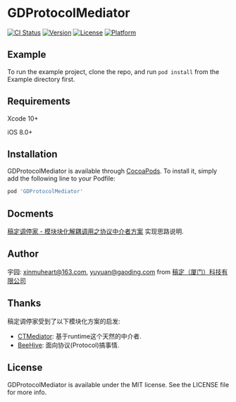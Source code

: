 # GDProtocolMediator

[![CI Status](https://img.shields.io/travis/xinmuheart@163.com/GDProtocolMediator.svg?style=flat)](https://travis-ci.org/xinmuheart@163.com/GDProtocolMediator)
[![Version](https://img.shields.io/cocoapods/v/GDProtocolMediator.svg?style=flat)](https://cocoapods.org/pods/GDProtocolMediator)
[![License](https://img.shields.io/cocoapods/l/GDProtocolMediator.svg?style=flat)](https://cocoapods.org/pods/GDProtocolMediator)
[![Platform](https://img.shields.io/cocoapods/p/GDProtocolMediator.svg?style=flat)](https://cocoapods.org/pods/GDProtocolMediator)

## Example

To run the example project, clone the repo, and run `pod install` from the Example directory first.

## Requirements

Xcode 10+

iOS 8.0+

## Installation

GDProtocolMediator is available through [CocoaPods](https://cocoapods.org). To install
it, simply add the following line to your Podfile:

```ruby
pod 'GDProtocolMediator'
```

## Docments

[稿定调停家 - 模块块化解耦调用之协议中介者方案](https://github.com/Quanhua-Guan/GDProtocolMediator/blob/master/docs/模块块化解耦调用之协议中介者方案.md) 实现思路说明.

## Author

宇园: [xinmuheart@163.com](mailto:xinmuheart@163.com), [yuyuan@gaoding.com](mailto:yuyuan@gaoding.com) from [稿定（厦门）科技有限公司](https://www.gaoding.com/)

## Thanks

稿定调停家受到了以下模块化方案的启发:

- [CTMediator](https://github.com/casatwy/CTMediator): 基于runtime这个天然的中介者.
- [BeeHive](https://github.com/alibaba/BeeHive): 面向协议(Protocol)搞事情.

## License

GDProtocolMediator is available under the MIT license. See the LICENSE file for more info.
